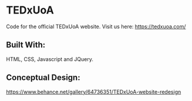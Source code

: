 # TEDxUoA
Code for the official TEDxUoA website. Visit us here: https://tedxuoa.com/

## Built With:
HTML, CSS, Javascript and JQuery.

## Conceptual Design:
https://www.behance.net/gallery/64736351/TEDxUoA-website-redesign
